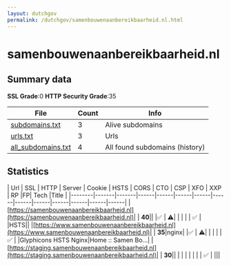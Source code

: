 ```yaml
---
layout: dutchgov
permalink: /dutchgov/samenbouwenaanbereikbaarheid.nl.html
---
```



# samenbouwenaanbereikbaarheid.nl
## Summary data


**SSL Grade**:0
**HTTP Security Grade**:35


| File       | Count | Info |
|------------|-------|------|
|[subdomains.txt](/data/samenbouwenaanbereikbaarheid.nl/subdomains.txt)|3|Alive subdomains|
|[urls.txt](/data/samenbouwenaanbereikbaarheid.nl/urls.txt)|3|Urls|
|[all_subdomains.txt](/data/samenbouwenaanbereikbaarheid.nl/all_subdomains.txt)|4|All found subdomains (history)|


## Statistics


| Url | SSL | HTTP | Server | Cookie | HSTS | CORS | CTO | CSP | XFO | XXP | RP |FP| Tech |Title |
|--------|-------|-------|------|------|------|------|------|------|------|------|------|------|------|
|[https://samenbouwenaanbereikbaarheid.nl](https://samenbouwenaanbereikbaarheid.nl)| | **40**|| |:white_check_mark: | :warning:| | | | | :white_check_mark: | |HSTS||
|[https://www.samenbouwenaanbereikbaarheid.nl](https://www.samenbouwenaanbereikbaarheid.nl)| | **35**|nginx| |:white_check_mark: | :warning:| | | | | :white_check_mark: | |Glyphicons HSTS Nginx|Home :: Samen Bo...|
|[https://staging.samenbouwenaanbereikbaarheid.nl](https://staging.samenbouwenaanbereikbaarheid.nl)| | **30**|| | | | | | | | :white_check_mark: | |||